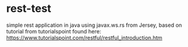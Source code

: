 # rest-test
simple rest application in java using javax.ws.rs from Jersey, based on tutorial from tutorialspoint found here:
https://www.tutorialspoint.com/restful/restful_introduction.htm
